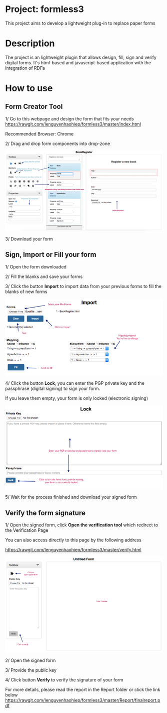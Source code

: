 # Project: formless3
This project aims to develop a lightweight plug-in to replace paper forms

# Description
The project is an lightweight plugin that allows design, fill, sign and verify digital forms. It's html-based and javascript-based application with the integration of RDFa

# How to use
## Form Creator Tool
1/ Go to this webpage and design the form that fits your needs
https://rawgit.com/lenguyenhaohiep/formless3/master/index.html

Recommended Browser: Chrome

2/ Drag and drop form components into drop-zone   

![GitHub Logo](https://raw.githubusercontent.com/lenguyenhaohiep/formless3/master/Screenshots/create.png)

3/ Download your form

## Sign, Import or Fill your form
1/ Open the form downloaded

2/ Fill the blanks and save your forms

3/ Click the button **Import** to import data from your previous forms to fill the blanks of new forms

![GitHub Logo](https://raw.githubusercontent.com/lenguyenhaohiep/formless3/master/Screenshots/import.png)

4/ Click the button **Lock**, you can enter the PGP private key and the passphrase (digital signing) to sign your form. 

If you leave them empty, your form is only locked (electronic signing) 

![GitHub Logo](https://raw.githubusercontent.com/lenguyenhaohiep/formless3/master/Screenshots/sign.png)

5/ Wait for the process finished and download your signed form

## Verify the form signature
1/ Open the signed form, click **Open the verification tool** which redirect to the Verification Page

You can also access directly to this page by the following address

https://rawgit.com/lenguyenhaohiep/formless3/master/verify.html

![GitHub Logo](https://raw.githubusercontent.com/lenguyenhaohiep/formless3/master/Screenshots/verify.png)

2/ Open the signed form

3/ Provide the public key

4/ Click button **Verify** to verify the signature of your form

For more details, please read the report in the Report folder or click the link below
https://rawgit.com/lenguyenhaohiep/formless3/master/Report/finalreport.pdf

